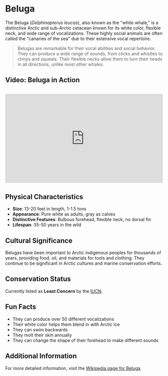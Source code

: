 # Beluga

The Beluga (*Delphinapterus leucas*), also known as the "white whale," is a distinctive Arctic and sub-Arctic cetacean known for its white color, flexible neck, and wide range of vocalizations. These highly social animals are often called the "canaries of the sea" due to their extensive vocal repertoire.

> Belugas are remarkable for their vocal abilities and social behavior. They can produce a wide range of sounds, from clicks and whistles to chirps and squeals. Their flexible necks allow them to turn their heads in all directions, unlike most other whales.

## Video: Beluga in Action
<div class="video-container" style="position: relative; padding-bottom: 56.25%; height: 0; overflow: hidden; max-width: 100%; margin: 2rem 0;">
    <iframe style="position: absolute; top: 0; left: 0; width: 100%; height: 100%;" 
            src="https://www.youtube.com/embed/8X7U9qXzqXc" 
            title="Beluga in Action" 
            frameborder="0" 
            allow="accelerometer; autoplay; clipboard-write; encrypted-media; gyroscope; picture-in-picture" 
            allowfullscreen>
    </iframe>
</div>

## Physical Characteristics

- **Size**: 13-20 feet in length, 1-1.5 tons
- **Appearance**: Pure white as adults, gray as calves
- **Distinctive Features**: Bulbous forehead, flexible neck, no dorsal fin
- **Lifespan**: 35-50 years in the wild

## Cultural Significance
Belugas have been important to Arctic indigenous peoples for thousands of years, providing food, oil, and materials for tools and clothing. They continue to be significant in Arctic cultures and marine conservation efforts.

## Conservation Status
Currently listed as **Least Concern** by the [IUCN](https://www.iucnredlist.org/species/6335/50352346).

## Fun Facts
- They can produce over 50 different vocalizations
- Their white color helps them blend in with Arctic ice
- They can swim backwards
- They molt their skin annually
- They can change the shape of their forehead to make different sounds

## Additional Information
For more detailed information, visit the [Wikipedia page for Beluga](https://en.wikipedia.org/wiki/Beluga_whale). 